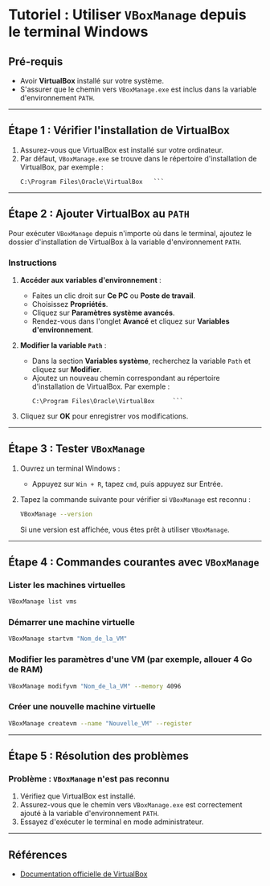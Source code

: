 # Tutoriel : Utiliser `VBoxManage` depuis le terminal Windows

## Pré-requis
- Avoir **VirtualBox** installé sur votre système.
- S'assurer que le chemin vers `VBoxManage.exe` est inclus dans la variable d'environnement `PATH`.

---

## Étape 1 : Vérifier l'installation de VirtualBox
1. Assurez-vous que VirtualBox est installé sur votre ordinateur.
2. Par défaut, `VBoxManage.exe` se trouve dans le répertoire d'installation de VirtualBox, par exemple :
   ```
   C:\Program Files\Oracle\VirtualBox   ```

---

## Étape 2 : Ajouter VirtualBox au `PATH`
Pour exécuter `VBoxManage` depuis n'importe où dans le terminal, ajoutez le dossier d'installation de VirtualBox à la variable d'environnement `PATH`.

### Instructions
1. **Accéder aux variables d'environnement** :
   - Faites un clic droit sur **Ce PC** ou **Poste de travail**.
   - Choisissez **Propriétés**.
   - Cliquez sur **Paramètres système avancés**.
   - Rendez-vous dans l'onglet **Avancé** et cliquez sur **Variables d'environnement**.

2. **Modifier la variable `Path`** :
   - Dans la section **Variables système**, recherchez la variable `Path` et cliquez sur **Modifier**.
   - Ajoutez un nouveau chemin correspondant au répertoire d'installation de VirtualBox. Par exemple :
     ```
     C:\Program Files\Oracle\VirtualBox     ```

3. Cliquez sur **OK** pour enregistrer vos modifications.

---

## Étape 3 : Tester `VBoxManage`
1. Ouvrez un terminal Windows :
   - Appuyez sur `Win + R`, tapez `cmd`, puis appuyez sur Entrée.

2. Tapez la commande suivante pour vérifier si `VBoxManage` est reconnu :
   ```bash
   VBoxManage --version
   ```
   Si une version est affichée, vous êtes prêt à utiliser `VBoxManage`.

---

## Étape 4 : Commandes courantes avec `VBoxManage`

### Lister les machines virtuelles
```bash
VBoxManage list vms
```

### Démarrer une machine virtuelle
```bash
VBoxManage startvm "Nom_de_la_VM"
```

### Modifier les paramètres d'une VM (par exemple, allouer 4 Go de RAM)
```bash
VBoxManage modifyvm "Nom_de_la_VM" --memory 4096
```

### Créer une nouvelle machine virtuelle
```bash
VBoxManage createvm --name "Nouvelle_VM" --register
```

---

## Étape 5 : Résolution des problèmes

### Problème : `VBoxManage` n'est pas reconnu
1. Vérifiez que VirtualBox est installé.
2. Assurez-vous que le chemin vers `VBoxManage.exe` est correctement ajouté à la variable d'environnement `PATH`.
3. Essayez d'exécuter le terminal en mode administrateur.

---

## Références
- [Documentation officielle de VirtualBox](https://www.virtualbox.org/manual/ch08.html)
